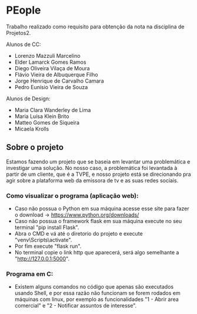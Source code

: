 # PEople
Trabalho realizado como requisito para obtenção da nota na disciplina de Projetos2.

Alunos de CC:
- Lorenzo Mazzuli Marcelino
- Elder Lamarck Gomes Ramos
- Diego Oliveira Vilaça de Moura
- Flávio Vieira de Albuquerque Filho
- Jorge Henrique de Carvalho Camara
- Pedro Eunísio Vieira de Souza 

Alunos de Design:
- Maria Clara Wanderley de Lima
- Maria Luísa Klein Brito
- Matteo Gomes de Siqueira 
- Micaela Krolls


## Sobre o projeto
Estamos fazendo um projeto que se baseia em levantar uma problemática e investigar uma solução. No nosso caso, a problemática foi levantada à partir de um cliente, que é a TVPE, e nosso projeto está se direcionando pra agir sobre a plataforma web da emissora de tv e as suas redes sociais.


### Como visualizar o programa (aplicação web):
- Caso não possua o Python em sua máquina acesse esse site para fazer o download -> https://www.python.org/downloads/
- Caso não possua o framework flask em sua máquina execute no seu terminal "pip install Flask".
- Abra o CMD e vá até o diretorio do projeto e execute "venv\Scripts\activate".
- Por fim execute "flask run".
- No terminal copie o link http que aparecerá, será algo semelhante a "http://127.0.0.1:5000".

### Programa em C:
- Existem alguns comandos no código que apenas são executados usando Shell, e por essa razão não funcionam se forem rodados em máquinas com linux, por exemplo as funcionalidades "1 - Abrir area comercial" e "2 - Notificar assuntos de interesse". 
